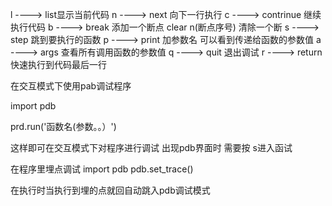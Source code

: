 l ----> list显示当前代码
n ----> next 向下一行执行
c ----> contrinue 继续执行代码
b ----> break 添加一个断点
clear n(断点序号) 清除一个断
s ----> step 跳到要执行的函数
p ----> print 加参数名  可以看到传递给函数的参数值
a ----> args 查看所有调用函数的参数值
q ----> quit 退出调试
r ----> return 快速执行到代码最后一行

在交互模式下使用pab调试程序

import pdb

prd.run('函数名(参数。。）')

这样即可在交互模式下对程序进行调试
出现pdb界面时 需要按 s进入函试

在程序里埋点调试
import pdb
pdb.set_trace()

在执行时当执行到埋的点就回自动跳入pdb调试模式
